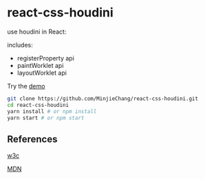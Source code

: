 # react-css-houdini
use houdini in React:

includes: 
- registerProperty api
- paintWorklet api
- layoutWorklet api

Try the [demo](https://ryleeharrison.github.io/react-houdini-masonry/)

```sh
git clone https://github.com/MinjieChang/react-css-houdini.git
cd react-css-houdini
yarn install # or npm install
yarn start # or npm start
```

## References

[w3c](https://www.w3.org/TR/css-properties-values-api-1/)

[MDN](https://developer.mozilla.org/en-US/docs/Web/Houdini)


